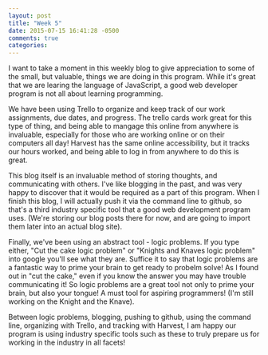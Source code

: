 ```yaml
---
layout: post
title: "Week 5"
date: 2015-07-15 16:41:28 -0500
comments: true
categories: 
---
```

I want to take a moment in this weekly blog to give appreciation to some of the small, but valuable, things we are doing in this program. While it's great that we are learing the language of JavaScript, a good web developer program is not all about learning programming.

We have been using Trello to organize and keep track of our work assignments, due dates, and progress. The trello cards work great for this type of thing, and being able to mangage this online from anywhere is invaluable, especially for those who are working online or on their computers all day! Harvest has the same online accessibility, but it tracks our hours worked, and being able to log in from anywhere to do this is great. 

This blog itself is an invaluable method of storing thoughts, and communicating with others. I've like blogging in the past, and was very happy to discover that it would be required as a part of this program. When I finish this blog, I will actually push it via the command line to github, so that's a third industry specific tool that a good web development program uses. (We're storing our blog posts there for now, and are going to import them later into an actual blog site).  

Finally, we've been using an abstract tool - logic problems. If you type either, "Cut the cake logic problem" or "Knights and Knaves logic problem" into google you'll see what they are. Suffice it to say that logic problems are a fantastic way to prime your brain to get ready to probelm solve! As I found out in "cut the cake," even if you know the answer you may have trouble communicating it! So logic problems are a great tool not only to prime your brain, but also your tongue! A must tool for aspiring programmers! (I'm still working on the Knight and the Knave).

Between logic problems, blogging, pushing to github, using the command line, organizing with Trello, and tracking with Harvest, I am happy our program is using industry specific tools such as these to truly prepare us for working in the industry in all facets!